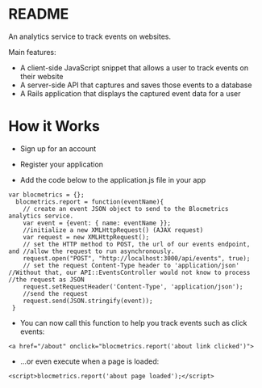 # README
 An analytics service to track events on websites.  

 Main features:
 * A client-side JavaScript snippet that allows a user to track events on their website
 * A server-side API that captures and saves those events to a database
 * A Rails application that displays the captured event data for a user

# How it Works

* Sign up for an account

* Register your application

* Add the code below to the application.js file in your app

```
var blocmetrics = {};
  blocmetrics.report = function(eventName){
    // create an event JSON object to send to the Blocmetrics analytics service.
    var event = {event: { name: eventName }};
    //initialize a new XMLHttpRequest() (AJAX request)
    var request = new XMLHttpRequest();
    // set the HTTP method to POST, the url of our events endpoint, and //allow the request to run asynchronously.
    request.open("POST", "http://localhost:3000/api/events", true);
    // set the request Content-Type header to 'application/json' //Without that, our API::EventsController would not know to process //the request as JSON
    request.setRequestHeader('Content-Type', 'application/json');
    //send the request
    request.send(JSON.stringify(event));
 }
 ```


* You can now call this function to help you track events such as click events:
```
<a href="/about" onclick="blocmetrics.report('about link clicked')">
```

* ...or even execute when a page is loaded:
```
<script>blocmetrics.report('about page loaded');</script>
```
